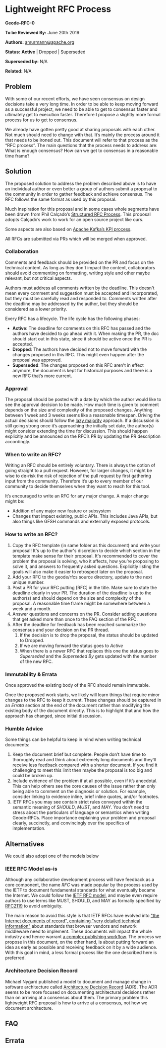 # Lightweight RFC Process

**Geode-RFC-0**

**To be Reviewed By:** June 20th 2019

**Authors:** amurmann@apache.org

**Status:** **Active** | Dropped | Superseded

**Superseded by:** N/A

**Related:** N/A


## Problem
With some of our recent efforts, we have seen consensus on design decisions take a very long time. In order to be able to keep moving forward as a successful project, we need to be able to get to consensus faster and ultimately get to execution faster. Therefore I propose a slightly more formal process for us to get to consensus.

We already have gotten pretty good at sharing proposals with each other. Not much should need to change with that. It’s mainly the process around it that needs to be ironed out. This document will refer to that process as the “RFC process”.
The main questions that the process needs to address are:
What is enough consensus?
How can we get to consensus in a reasonable time frame?

## Solution
The proposed solution to address the problem described above is to have an individual author or even better a group of authors submit a proposal to the community in order to gather feedback and achieve consensus. The RFC follows the same format as used by this proposal.

Much inspiration for this proposal and in some cases whole segments have been drawn from Phil Calçado’s [Structured RFC Process](https://philcalcado.com/2018/11/19/a_structured_rfc_process.html). This proposal adopts Calçado’s work to work for an open source project like ours. 

Some aspects are also based on [Apache Kafka’s KPI process](https://cwiki.apache.org/confluence/display/KAFKA/Kafka+Improvement+Proposals).

All RFCs are submitted via PRs which will be merged when approved.

### Collaboration
Comments and feedback should be provided on the PR and focus on the technical content. As long as they don't impact the content, collaborators should avoid commenting on formatting, writing style and other maybe relevant, but not critical aspects.

Authors must address all comments written by the deadline. This doesn't mean every comment and suggestion must be accepted and incorporated, but they must be carefully read and responded to. Comments written after the deadline may be addressed by the author, but they should be considered as a lower priority.

Every RFC has a lifecycle. The life cycle has the following phases:
* **Active**: The deadline for comments on this RFC has passed and the authors have decided to go ahead with it. When making the PR, the doc should start out in this state, since it should be active once the PR is accepted.
* **Dropped**: The authors have decided not to move forward with the changes proposed in this RFC. This might even happen after the proposal was approved.
* **Superseded**: The changes proposed on this RFC aren't in effect anymore, the document is kept for historical purposes and there is a new RFC that’s more current.

### Approval
The proposal should be posted with a date by which the author would like to see the approval decision to be made. How much time is given to comment depends on the size and complexity of the proposed changes. Anything between 1 week and 3 weeks seems like a reasonable timespan. Driving the actual decisions should follow the [lazy majority](https://cwiki.apache.org/confluence/display/KAFKA/Bylaws#Bylaws-Approvals) approach. If a discussion is still going strong once it’s approaching the initially set date, the author(s) might consider extending the time for discussion. This should happen explicitly and be announced on the RFC’s PR by updating the PR description accordingly.

### When to write an RFC?
Writing an RFC should be entirely voluntary. There is always the option of going straight to a pull request. However, for larger changes, it might be wise to de-risk the risk of rejection of the pull request by first gathering input from the community. Therefore it’s up to every member of our community to decide themselves when they want to reach for this tool.

It’s encouraged to write an RFC for any major change. A major change might be:
* Addition of any major new feature or subsystem
* Changes that impact existing, public APIs. This includes Java APIs, but also things like GFSH commands and externally exposed protocols.

### How to write an RFC?
1. Copy the RFC template (in same folder as this document) and write your proposal! It's up to the author's discretion to decide which section in the template make sense for their proposal. It's recommended to cover the problem the proposal is solving, who it affects, how you’re proposing to solve it, and answers to frequently asked questions. Explicitly listing the goals will also make it easier to retrospect later on the proposal.
2. Add your RFC to the geode/rfcs source directory, update to the next unique number. 
3. Post a PR for your RFC putting [RFC] in the title. Make sure to state the deadline clearly in your PR. 
The duration of the deadline is up to the author(s) and should depend on the size and complexity of the proposal. A reasonable time frame might be somewhere between a week and a month.
4. Answer questions and concerns on the PR. Consider adding questions that get asked more than once to the FAQ section of the RFC.
5. After the deadline for feedback has been reached summarize the consensus and your decision on the PR  thread. 
    1. If the decision is to drop the proposal, the status should be updated to Dropped. 
    2. If we are moving forward the status goes to *Active*
    3. When there is a newer RFC that replaces this one the status goes to *Superseded* and the *Superseded By* gets updated with the number of the new RFC.
    
### Immutability & Errata
Once approved the existing body of the RFC should remain immutable. 

Once the proposed work starts, we likely will learn things that require minor changes to the RFC to keep it current. These changes should be captured in an *Errata* section at the end of the document rather than modifying the existing body of the  document directly. This is to  highlight that and how the approach has changed, since initial discussion.

### Humble Advice
Some things can be helpful to keep in mind when writing technical documents:

1. Keep the document brief but complete. People don’t have time to thoroughly read and think about extremely long documents and they’ll receive less feedback compared with a shorter document. If you find it challenging to meet this limit then maybe the proposal is too big and could be broken up.
2. Include evidence of the problem if at all possible, even if it’s anecdotal. This can help others see the core causes of the issue rather than only being able to comment on the diagnosis or solution. For example, consider linking to evidence inline, brief inline quotes, and/or footnotes.
3. IETF RFCs you may see contain strict rules conveyed within the semantic meaning of *SHOULD*, *MUST*, and *MAY*. You don’t need to stress about the particulars of language or semantics when writing Geode-RFCs. Place importance explaining your problem and proposal clearly, succinctly, and convincingly over the specifics of implementation.

## Alternatives
We could also adopt one of the models below
### IEEE RFC Model as-is
Although any collaborative development process will have feedback as a core component, the name *RFC* was made popular by the process used by the IETF to document fundamental standards for what eventually became the Internet. We could follow the [IETF RFC model](http://www.livinginternet.com/i/ia_rfc.htm), and maybe even require authors to use terms like MUST, SHOULD, and MAY as formally specified by [RFC2119](https://www.ietf.org/rfc/rfc2119.txt) to avoid ambiguity. 

The main reason to avoid this style is that IETF RFCs have evolved into ["the Internet documents of record", containing "very detailed technical information"](https://www.livinginternet.com/i/ia_rfc_invent.htm) about standards that browser vendors and network middleware need to implement. These documents will impact the whole industry and hence warrant [a complex publishing workflow](https://www.rfc-editor.org/wp-content/uploads/rfc-editor-process.gif). The process we propose in this document, on the other hand, is about putting forward an idea as early as possible and receiving feedback on it by a wide audience. With this goal in mind, a less formal process like the one described here is preferred.

### Architecture Decision Record
Michael Nygard published a model to document and manage change in software architecture called [Architecture Decision Record](http://thinkrelevance.com/blog/2011/11/15/documenting-architecture-decisions) (ADR). The ADR seems to be more focused on documenting architectural decisions rather than on arriving at a consensus about them. The primary problem this lightweight RFC proposal is how to arrive at a consensus, not how we document architecture.

## FAQ
## Errata
